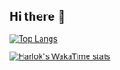 ## Hi there 👋

[![Top Langs](https://github-readme-stats.vercel.app/api/top-langs/?username=athroscf)](https://github.com/athroscf/github-readme-stats)

[![Harlok's WakaTime stats](https://github-readme-stats.vercel.app/api/athroscf?username=ffflabs)](https://github.com/athroscf/github-readme-stats)
